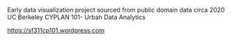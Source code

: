 Early data visualization project sourced from public domain data circa 2020
UC Berkeley CYPLAN 101- Urban Data Analytics

https://sf311cp101.wordpress.com
